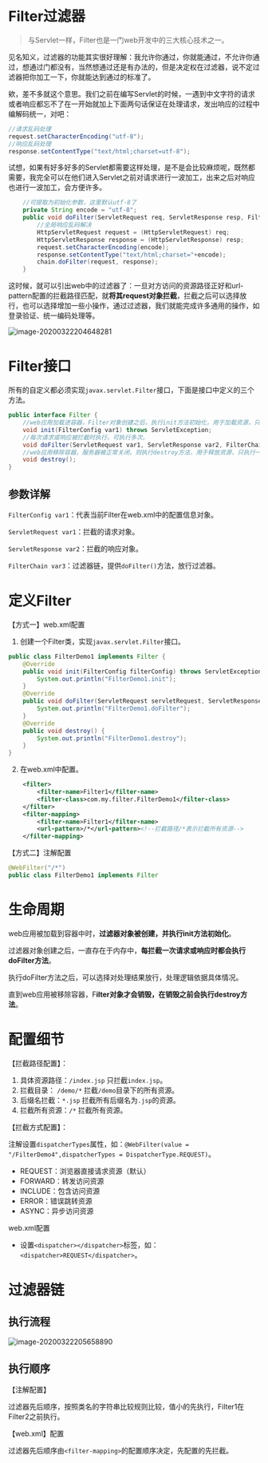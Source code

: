 # Filter过滤器

>  与Servlet一样，Filter也是一门web开发中的三大核心技术之一。

见名知义，过滤器的功能其实很好理解：我允许你通过，你就能通过，不允许你通过，想通过门都没有，当然想通过还是有办法的，但是决定权在过滤器，说不定过滤器把你加工一下，你就能达到通过的标准了。

欸，差不多就这个意思。我们之前在编写Servlet的时候，一遇到中文字符的请求或者响应都忘不了在一开始就加上下面两句话保证在处理请求，发出响应的过程中编解码统一，对吧：

```java
//请求乱码处理
request.setCharacterEncoding("utf-8");
//响应乱码处理
response.setContentType("text/html;charset=utf-8");
```

试想，如果有好多好多的Servlet都需要这样处理，是不是会比较麻烦呢，既然都需要，我完全可以在他们进入Servlet之前对请求进行一波加工，出来之后对响应也进行一波加工，会方便许多。

```java
    //可提取为初始化参数，这里默认utf-8了
	private String encode = "utf-8";
    public void doFilter(ServletRequest req, ServletResponse resp, FilterChain chain) throws ServletException, IOException {
        //全局响应乱码解决
        HttpServletRequest request = (HttpServletRequest) req;
        HttpServletResponse response = (HttpServletResponse) resp;
        request.setCharacterEncoding(encode);
        response.setContentType("text/html;charset="+encode);
        chain.doFilter(request, response);
    }
```

这时候，就可以引出web中的过滤器了：一旦对方访问的资源路径正好和url-pattern配置的拦截路径匹配，就**将其request对象拦截**，拦截之后可以选择放行，也可以选择增加一些小操作，通过过滤器，我们就能完成许多通用的操作，如登录验证、统一编码处理等。

![image-20200322204648281](C:\Users\13327\AppData\Roaming\Typora\typora-user-images\image-20200322204648281.png)

# Filter接口

所有的自定义都必须实现`javax.servlet.Filter`接口，下面是接口中定义的三个方法。

```java
public interface Filter {
	//web应用加载进容器，Filter对象创建之后，执行init方法初始化，用于加载资源，只执行一次。
    void init(FilterConfig var1) throws ServletException;
    //每次请求或响应被拦截时执行，可执行多次。
    void doFilter(ServletRequest var1, ServletResponse var2, FilterChain var3) throws IOException, ServletException;
    //web应用移除容器，服务器被正常关闭，则执行destroy方法，用于释放资源，只执行一次。
    void destroy();
}
```

## 参数详解

`FilterConfig var1`：代表当前Filter在web.xml中的配置信息对象。

`ServletRequest var1`：拦截的请求对象。

`ServletResponse var2`：拦截的响应对象。

`FilterChain var3`：过滤器链，提供`doFilter()`方法，放行过滤器。

# 定义Filter

【方式一】web.xml配置

1. 创建一个Filter类，实现`javax.servlet.Filter`接口。

```java
public class FilterDemo1 implements Filter {
    @Override
    public void init(FilterConfig filterConfig) throws ServletException {
        System.out.println("FilterDemo1.init");
    }
    @Override
    public void doFilter(ServletRequest servletRequest, ServletResponse servletResponse, FilterChain filterChain) throws IOException, ServletException {
        System.out.println("FilterDemo1.doFilter");
    }
    @Override
    public void destroy() {
        System.out.println("FilterDemo1.destroy");
    }
}
```

2. 在web.xml中配置。

```xml
    <filter>
        <filter-name>Filter1</filter-name>
        <filter-class>com.my.filter.FilterDemo1</filter-class>
    </filter>
    <filter-mapping>
        <filter-name>Filter1</filter-name>
        <url-pattern>/*</url-pattern><!--拦截路径/*表示拦截所有资源-->
    </filter-mapping>
```

【方式二】注解配置

```java
@WebFilter("/*")
public class FilterDemo1 implements Filter
```

# 生命周期

web应用被加载到容器中时，**过滤器对象被创建，并执行init方法初始化**。

过滤器对象创建之后，一直存在于内存中，**每拦截一次请求或响应时都会执行doFilter方法**。

执行doFilter方法之后，可以选择对处理结果放行，处理逻辑依据具体情况。

直到web应用被移除容器，F**ilter对象才会销毁，在销毁之前会执行destroy方法**。

# 配置细节

【拦截路径配置】：

1. 具体资源路径：`/index.jsp`  只拦截`index.jsp`。
2. 拦截目录： `/demo/*`    拦截`/demo`目录下的所有资源。
3. 后缀名拦截：`*.jsp`  拦截所有后缀名为`.jsp`的资源。
4. 拦截所有资源：`/*`  拦截所有资源。

【拦截方式配置】：

注解设置`dispatcherTypes`属性，如：`@WebFilter(value = "/FilterDemo4",dispatcherTypes = DispatcherType.REQUEST)`。

- REQUEST：浏览器直接请求资源（默认）
- FORWARD：转发访问资源
- INCLUDE：包含访问资源
- ERROR：错误跳转资源
- ASYNC：异步访问资源

web.xml配置

- 设置`<dispatcher></dispatcher>`标签，如：`<dispatcher>REQUEST</dispatcher>`。

# 过滤器链

## 执行流程

![image-20200322205658890](C:\Users\13327\AppData\Roaming\Typora\typora-user-images\image-20200322205658890.png)

## 执行顺序

【注解配置】

过滤器先后顺序，按照类名的字符串比较规则比较，值小的先执行，Filter1在Filter2之前执行。

【web.xml】配置

过滤器先后顺序由`<filter-mapping>`的配置顺序决定，先配置的先拦截。



